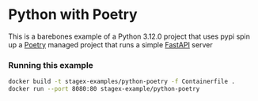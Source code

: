 # Python with Poetry 

This is a barebones example of a Python 3.12.0 project that uses pypi spin up a [Poetry](https://python-poetry.org) managed project that runs a simple [FastAPI](https://fastapi.tiangolo.com) server

### Running this example

```sh
docker build -t stagex-examples/python-poetry -f Containerfile .
docker run --port 8080:80 stagex-example/python-poetry
```
